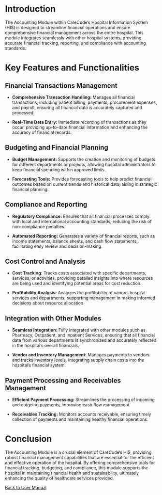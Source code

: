 # Introduction

The Accounting Module within CareCode’s Hospital Information System (HIS) is designed to streamline financial operations and ensure comprehensive financial management across the entire hospital. This module integrates seamlessly with other hospital systems, providing accurate financial tracking, reporting, and compliance with accounting standards.

# Key Features and Functionalities

## Financial Transactions Management

* **Comprehensive Transaction Handling:** Manages all financial transactions, including patient billing, payments, procurement expenses, and payroll, ensuring all financial data is accurately captured and processed.

* **Real-Time Data Entry:** Immediate recording of transactions as they occur, providing up-to-date financial information and enhancing the accuracy of financial records.

## Budgeting and Financial Planning

* **Budget Management:** Supports the creation and monitoring of budgets for different departments or projects, allowing hospital administrators to keep financial spending within approved limits.

* **Forecasting Tools:** Provides forecasting tools to help predict financial outcomes based on current trends and historical data, aiding in strategic financial planning.

## Compliance and Reporting

* **Regulatory Compliance:** Ensures that all financial processes comply with local and international accounting standards, reducing the risk of non-compliance penalties.

* **Automated Reporting:** Generates a variety of financial reports, such as income statements, balance sheets, and cash flow statements, facilitating easy review and decision-making.

## Cost Control and Analysis

* **Cost Tracking:** Tracks costs associated with specific departments, services, or activities, providing detailed insights into where resources are being used and identifying potential areas for cost reduction.

* **Profitability Analysis:** Analyzes the profitability of various hospital services and departments, supporting management in making informed decisions about resource allocation.

## Integration with Other Modules

* **Seamless Integration:** Fully integrated with other modules such as Pharmacy, Outpatient, and Inpatient Services, ensuring that all financial data from various departments is synchronized and accurately reflected in the hospital’s overall financials.

* **Vendor and Inventory Management:** Manages payments to vendors and tracks inventory levels, integrating supply chain costs into the hospital’s financial system.

## Payment Processing and Receivables Management

* **Efficient Payment Processing:** Streamlines the processing of incoming and outgoing payments, improving cash flow management.

* **Receivables Tracking:** Monitors accounts receivable, ensuring timely collection of payments and maintaining healthy financial operations.

# Conclusion

The Accounting Module is a crucial element of CareCode’s HIS, providing robust financial management capabilities that are essential for the efficient and effective operation of the hospital. By offering comprehensive tools for financial tracking, budgeting, and compliance, this module supports the hospital in maintaining financial health and sustainability, ultimately enhancing the quality of healthcare services provided.

[Back to User Manual](https://github.com/hmislk/hmis/wiki/User-Manual)